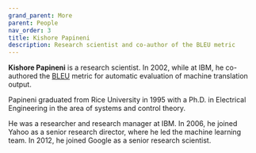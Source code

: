 ```yaml
---
grand_parent: More
parent: People
nav_order: 3
title: Kishore Papineni
description: Research scientist and co-author of the BLEU metric
---
```


**Kishore Papineni** is a research scientist. In 2002, while at IBM, he co-authored the [BLEU](/building-and-research/metrics/bleu.md) metric for automatic evaluation of machine translation output.

Papineni graduated from Rice University in 1995 with a Ph.D. in Electrical Engineering in the area of systems and control theory.

He was a researcher and research manager at IBM.
In 2006, he joined Yahoo as a senior research director, where he led the machine learning team.
In 2012, he joined Google as a senior research scientist.
